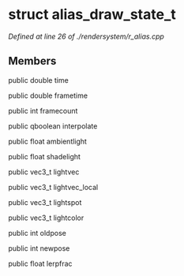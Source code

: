 # struct alias_draw_state_t

*Defined at line 26 of ./rendersystem/r_alias.cpp*

## Members

public double time

public double frametime

public int framecount

public qboolean interpolate

public float ambientlight

public float shadelight

public vec3_t lightvec

public vec3_t lightvec_local

public vec3_t lightspot

public vec3_t lightcolor

public int oldpose

public int newpose

public float lerpfrac



